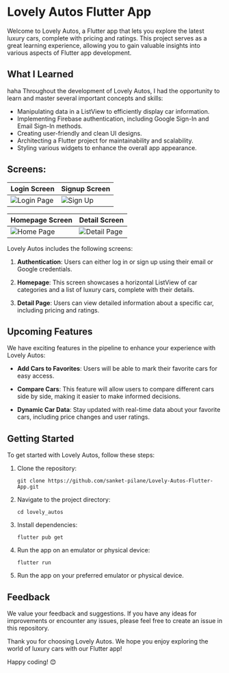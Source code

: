 

# Lovely Autos Flutter App

Welcome to Lovely Autos, a Flutter app that lets you explore the latest luxury cars, complete with pricing and ratings. This project serves as a great learning experience, allowing you to gain valuable insights into various aspects of Flutter app development.

## What I Learned
haha
Throughout the development of Lovely Autos, I had the opportunity to learn and master several important concepts and skills:

- Manipulating data in a ListView to efficiently display car information.
- Implementing Firebase authentication, including Google Sign-In and Email Sign-In methods.
- Creating user-friendly and clean UI designs.
- Architecting a Flutter project for maintainability and scalability.
- Styling various widgets to enhance the overall app appearance.

## Screens:
| Login Screen                           | Signup Screen                       
| ----------------------------------- | ----------------------------------- | 
| ![Login Page](https://github.com/sanket-pilane/Lovely-Autos-Flutter-App/assets/140826056/4c26243e-48bb-4e7d-9eab-d09d57e56e4e) | ![Sign Up](https://github.com/sanket-pilane/Lovely-Autos-Flutter-App/assets/140826056/e2f63289-361b-40a5-ab0d-e5350f20a930) |

| Homepage Screen                           | Detail Screen                       
| ----------------------------------- | ----------------------------------- | 
| ![Home Page](https://github.com/sanket-pilane/Lovely-Autos-Flutter-App/assets/140826056/ec2b326e-a05a-48f3-95f7-6056d2cc849a) | ![Detail Page](https://github.com/sanket-pilane/Lovely-Autos-Flutter-App/assets/140826056/f45c9a8b-4770-4b42-8773-ca85dd5fe7a0) |
Lovely Autos includes the following screens:

1. **Authentication**: Users can either log in or sign up using their email or Google credentials.

2. **Homepage**: This screen showcases a horizontal ListView of car categories and a list of luxury cars, complete with their details.

3. **Detail Page**: Users can view detailed information about a specific car, including pricing and ratings.

## Upcoming Features

We have exciting features in the pipeline to enhance your experience with Lovely Autos:

- **Add Cars to Favorites**: Users will be able to mark their favorite cars for easy access.
  
- **Compare Cars**: This feature will allow users to compare different cars side by side, making it easier to make informed decisions.

- **Dynamic Car Data**: Stay updated with real-time data about your favorite cars, including price changes and user ratings.

## Getting Started

To get started with Lovely Autos, follow these steps:

1. Clone the repository:
   ```shell
   git clone https://github.com/sanket-pilane/Lovely-Autos-Flutter-App.git

2. Navigate to the project directory:
   ```shell
   cd lovely_autos

3. Install dependencies:
   ```shell
   flutter pub get

4. Run the app on an emulator or physical device:
   ```shell
   flutter run

5. Run the app on your preferred emulator or physical device.

## Feedback

We value your feedback and suggestions. If you have any ideas for improvements or encounter any issues, please feel free to create an issue in this repository.

Thank you for choosing Lovely Autos. We hope you enjoy exploring the world of luxury cars with our Flutter app!

Happy coding! 😊
